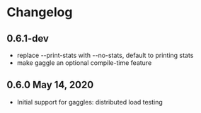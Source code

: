 # Changelog

## 0.6.1-dev
 - replace --print-stats with --no-stats, default to printing stats
 - make gaggle an optional compile-time feature

## 0.6.0 May 14, 2020
 - Initial support for gaggles: distributed load testing